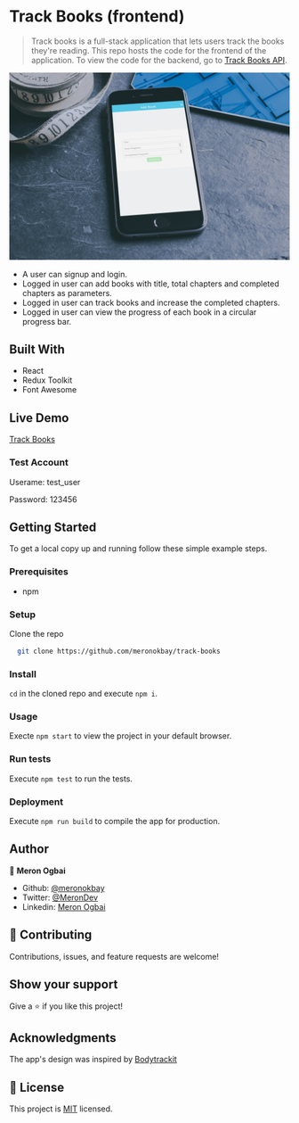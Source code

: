# Track Books (frontend)

> Track books is a full-stack application that lets users track the books they're reading. This repo hosts the code for the frontend of the application. To view the code for the backend, go to [Track Books API](https://github.com/meronokbay/track-books-api/).

![screenshot](./public/app_screenshot.jpg)

- A user can signup and login.
- Logged in user can add books with title, total chapters and completed chapters as parameters.
- Logged in user can track books and increase the completed chapters.
- Logged in user can view the progress of each book in a circular progress bar.

## Built With

- React
- Redux Toolkit
- Font Awesome

## Live Demo

[Track Books](https://track-books.netlify.app/)

### Test Account

Userame: test_user

Password: 123456

## Getting Started

To get a local copy up and running follow these simple example steps.

### Prerequisites

- npm

### Setup

Clone the repo

```bash
  git clone https://github.com/meronokbay/track-books
```

### Install

`cd` in the cloned repo and execute `npm i`.

### Usage

Execte `npm start` to view the project in your default browser.

### Run tests

Execute `npm test` to run the tests.

### Deployment

Execute `npm run build` to compile the app for production.

## Author

👤 **Meron Ogbai**

- Github: [@meronokbay](https://github.com/meronokbay)
- Twitter: [@MeronDev](https://twitter.com/MeronDev)
- Linkedin: [Meron Ogbai](https://linkedin.com/in/meron-ogbai/)

## 🤝 Contributing

Contributions, issues, and feature requests are welcome!

## Show your support

Give a ⭐️ if you like this project!

## Acknowledgments

The app's design was inspired by [Bodytrackit](https://www.behance.net/gallery/13271423/Bodytrackit-An-iOs-app-Branding-UX-and-UI)

## 📝 License

This project is [MIT](./LICENSE) licensed.

